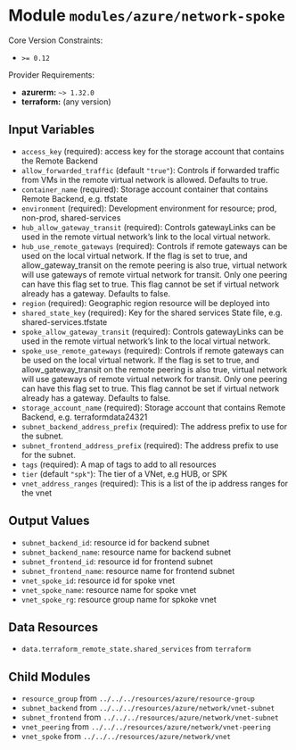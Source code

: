 
# Module `modules/azure/network-spoke`

Core Version Constraints:
* `>= 0.12`

Provider Requirements:
* **azurerm:** `~> 1.32.0`
* **terraform:** (any version)

## Input Variables
* `access_key` (required): access key for the storage account that contains the Remote Backend
* `allow_forwarded_traffic` (default `"true"`): Controls if forwarded traffic from VMs in the remote virtual network is allowed. Defaults to true.
* `container_name` (required): Storage account container that contains Remote Backend, e.g. tfstate
* `environment` (required): Development environment for resource; prod, non-prod, shared-services
* `hub_allow_gateway_transit` (required): Controls gatewayLinks can be used in the remote virtual network’s link to the local virtual network.
* `hub_use_remote_gateways` (required): Controls if remote gateways can be used on the local virtual network. If the flag is set to true, and allow_gateway_transit on the remote peering is also true, virtual network will use gateways of remote virtual network for transit. Only one peering can have this flag set to true. This flag cannot be set if virtual network already has a gateway. Defaults to false.
* `region` (required): Geographic region resource will be deployed into
* `shared_state_key` (required): Key for the shared services State file, e.g. shared-services.tfstate
* `spoke_allow_gateway_transit` (required): Controls gatewayLinks can be used in the remote virtual network’s link to the local virtual network.
* `spoke_use_remote_gateways` (required): Controls if remote gateways can be used on the local virtual network. If the flag is set to true, and allow_gateway_transit on the remote peering is also true, virtual network will use gateways of remote virtual network for transit. Only one peering can have this flag set to true. This flag cannot be set if virtual network already has a gateway. Defaults to false.
* `storage_account_name` (required): Storage account that contains Remote Backend, e.g. terraformdata24321
* `subnet_backend_address_prefix` (required): The address prefix to use for the subnet.
* `subnet_frontend_address_prefix` (required): The address prefix to use for the subnet.
* `tags` (required): A map of tags to add to all resources
* `tier` (default `"spk"`): The tier of a VNet, e.g HUB, or SPK
* `vnet_address_ranges` (required): This is a list of the ip address ranges for the vnet

## Output Values
* `subnet_backend_id`: resource id for backend subnet
* `subnet_backend_name`: resource name for backend subnet
* `subnet_frontend_id`: resource id for frontend subnet
* `subnet_frontend_name`: resource name for frontend subnet
* `vnet_spoke_id`: resource id for spoke vnet
* `vnet_spoke_name`: resource name for spoke vnet
* `vnet_spoke_rg`: resource group name for spkoke vnet

## Data Resources
* `data.terraform_remote_state.shared_services` from `terraform`

## Child Modules
* `resource_group` from `../../../resources/azure/resource-group`
* `subnet_backend` from `../../../resources/azure/network/vnet-subnet`
* `subnet_frontend` from `../../../resources/azure/network/vnet-subnet`
* `vnet_peering` from `../../../resources/azure/network/vnet-peering`
* `vnet_spoke` from `../../../resources/azure/network/vnet`

